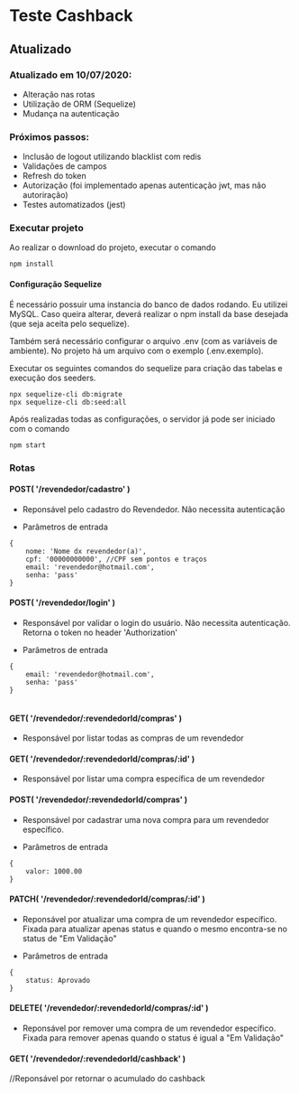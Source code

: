 # **Teste Cashback**
## **Atualizado**
### Atualizado em 10/07/2020:
- Alteração nas rotas
- Utilização de ORM (Sequelize)
- Mudança na autenticação

### Próximos passos:
- Inclusão de logout utilizando blacklist com redis
- Validações de campos
- Refresh do token
- Autorização (foi implementado apenas autenticação jwt, mas não autoriração)
- Testes automatizados (jest)

### **Executar projeto**
Ao realizar o download do projeto, executar o comando 

```
npm install
```

#### Configuração Sequelize
É necessário possuir uma instancia do banco de dados rodando. Eu utilizei MySQL. Caso queira alterar, deverá realizar o npm install da base desejada (que seja aceita pelo sequelize).

Também será necessário configurar o arquivo .env (com as variáveis de ambiente). No projeto há um arquivo com o exemplo (.env.exemplo).

Executar os seguintes comandos do sequelize para criação das tabelas e execução dos seeders.

```
npx sequelize-cli db:migrate
npx sequelize-cli db:seed:all
```

Após realizadas todas as configurações, o servidor já pode ser iniciado com o comando 

```
npm start
```

### Rotas

#### POST( '/revendedor/cadastro' )
- Reponsável pelo cadastro do Revendedor. Não necessita autenticação

- Parâmetros de entrada
```
{
    nome: 'Nome dx revendedor(a)',
    cpf: '00000000000', //CPF sem pontos e traços
    email: 'revendedor@hotmail.com',
    senha: 'pass'
}
```

#### POST( '/revendedor/login' )
- Responsável por validar o login do usuário. Não necessita autenticação. Retorna o token no header 'Authorization'

- Parâmetros de entrada
```
{
    email: 'revendedor@hotmail.com',
    senha: 'pass'
}


```
#### GET( '/revendedor/:revendedorId/compras' )
- Responsável por listar todas as compras de um revendedor


#### GET( '/revendedor/:revendedorId/compras/:id' )
- Responsável por listar uma compra específica de um revendedor


#### POST( '/revendedor/:revendedorId/compras' )
- Responsável por cadastrar uma nova compra para um revendedor específico.

- Parâmetros de entrada
```
{
    valor: 1000.00
}
```


#### PATCH( '/revendedor/:revendedorId/compras/:id' )
- Reponsável por atualizar uma compra de um revendedor específico. Fixada para atualizar apenas status e quando o mesmo encontra-se no status de "Em Validação"

- Parâmetros de entrada
```
{
    status: Aprovado
}
```

#### DELETE( '/revendedor/:revendedorId/compras/:id' )
- Reponsável por remover uma compra de um revendedor específico. Fixada para remover apenas quando o status é igual a "Em Validação"


#### GET( '/revendedor/:revendedorId/cashback' )
//Reponsável por retornar o acumulado do cashback